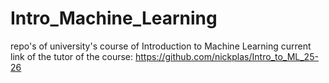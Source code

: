 # Intro_Machine_Learning
repo's of university's course of Introduction to Machine Learning
current link of the tutor of the course: https://github.com/nickplas/Intro_to_ML_25-26
